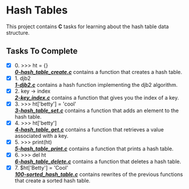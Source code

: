 # Hash Tables

This project contains __C__ tasks for learning about the hash table data structure.

## Tasks To Complete

+ [x] 0\. >>> ht = {} <br/>_**[0-hash_table_create.c](0-hash_table_create.c)**_ contains a function that creates a hash table.
+ [x] 1\. djb2 <br/>_**[1-djb2.c](1-djb2.c)**_ contains a hash function implementing the djb2 algorithm.
+ [x] 2\. key -> index <br/>_**[2-key_index.c](2-key_index.c)**_ contains a function that gives you the index of a key.
+ [x] 3\. >>> ht['betty'] = 'cool' <br/>_**[3-hash_table_set.c](3-hash_table_set.c)**_ contains a function that adds an element to the hash table.
+ [x] 4\. >>> ht['betty'] <br/>_**[4-hash_table_get.c](4-hash_table_get.c)**_ contains a function that retrieves a value associated with a key.
+ [x] 5\. >>> print(ht) <br/>_**[5-hash_table_print.c](5-hash_table_print.c)**_ contains a function that prints a hash table.
+ [x] 6\. >>> del ht <br/>_**[6-hash_table_delete.c](6-hash_table_delete.c)**_ contains a function that deletes a hash table.
+ [x] 7\. $ht['Betty'] = 'Cool' <br/>_**[100-sorted_hash_table.c](100-sorted_hash_table.c)**_ contains rewrites of the previous functions that create a sorted hash table.
